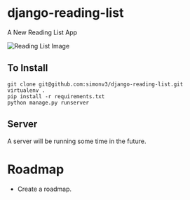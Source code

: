 # django-reading-list
A New Reading List App


![Reading List Image](http://i.imgur.com/M7BnTCo.png)


## To Install

```
git clone git@github.com:simonv3/django-reading-list.git
virtualenv .
pip install -r requirements.txt
python manage.py runserver
```

## Server

A server will be running some time in the future.

# Roadmap

* Create a roadmap.

